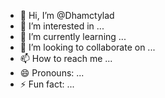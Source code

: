 - 👋 Hi, I’m @Dhamctylad
- 👀 I’m interested in ...
- 🌱 I’m currently learning ...
- 💞️ I’m looking to collaborate on ...
- 📫 How to reach me ...
- 😄 Pronouns: ...
- ⚡ Fun fact: ...

<!---
Dhamctylad/Dhamctylad is a ✨ special ✨ repository because its `README.md` (this file) appears on your GitHub profile.
You can click the Preview link to take a look at your changes.
--->
